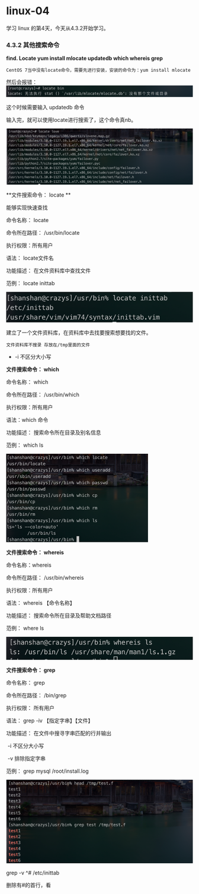 # linux-04

学习 linux 的第4天，今天从4.3.2开始学习。

### 4.3.2 其他搜索命令

**find. Locate yum install mlocate updatedb which whereis grep** 



`CentOS 7当中没有locate命令，需要先进行安装，安装的命令为：yum install mlocate`

然后会报错：![image-20210313111431804](linux-images/image-20210313111431804.png)

这个时候需要输入 updatedb 命令

输入完，就可以使用locate进行搜索了，这个命令真nb。

<img src="linux-images/image-20210313111712283.png" alt="image-20210313111712283" style="zoom:50%;" />

**文件搜索命令： locate **

能够实现快速查找

命令名称： locate 

命令所在路径： /usr/bin/locate

执行权限：所有用户

语法： locate文件名

功能描述： 在文件资料库中查找文件

范例： locate inittab

<img src="linux-images/image-20210313112000247.png" alt="image-20210313112000247"  />

建立了一个文件资料库，在资料库中去找要搜索想要找的文件。

`文件资料库不搜录 存放在/tmp里面的文件`

- -i 不区分大小写



**文件搜索命令： which**

命令名称： which

命令所在路径： /usr/bin/which

执行权限：所有用户

语法：which 命令

功能描述： 搜索命令所在目录及别名信息

范例： which ls

<img src="linux-images/image-20210313113625165.png" alt="image-20210313113625165" style="zoom:50%;" />



**文件搜索命令： whereis**

命令名称：whereis

命令所在路径： /usr/bin/whereis

执行权限：所有用户

语法： whereis 【命令名称】

功能描述： 搜索命令所在目录及帮助文档路径

范例： where ls

![image-20210313114010886](linux-images/image-20210313114010886.png)



**文件搜索命令： grep**

命令名称： grep

命令所在路径： /bin/grep

执行权限： 所有用户

语法： grep -iv 【指定字串】【文件】

功能描述： 在文件中搜寻字串匹配的行并输出

​			-i 不区分大小写

​			-v 排除指定字串

范例： grep mysql /root/install.log

<img src="linux-images/image-20210313114714581.png" alt="image-20210313114714581" style="zoom:50%;" />

grep -v ^# /etc/inittab 

删除有#的首行，看



